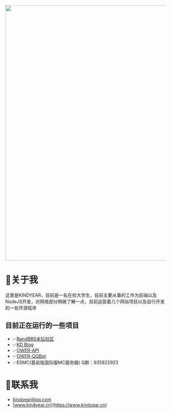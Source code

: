 <div align="center">

<img src="./imgs/logo.png" width="800px">


</div>

# 👋关于我

这里是KINDYEAR，目前是一名在校大学生，目前主要从事的工作为前端以及NodeJS开发，对网络部分稍微了解一点，目前运营着几个网站项目以及自行开发的一些开源程序

## 目前正在运行的一些项目

- ✅[BandBBS米坛社区](https://www.bandbbs.cn/)
- ✅[KD Blog](https://www.kindyear.cn)
- ✅[OWER-API](https://github.com/kindyear/OWER-API/)
- ✅[OWER-QQBot](https://github.com/kindyear/OWER-QQBot)
- ✅ESMC(基岩版国际服MC服务器) Q群：935822923 

# 📨联系我

- kindyear@qq.com
- [www.kindyear.cn](https://www.kindyear.cn)
